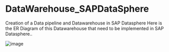 # DataWarehouse_SAPDataSphere
Creation of a Data pipeline and Datawarehouse in SAP Datasphere
Here is the ER Diagram of this Datawarehouse that need to be implemented in SAP Datasphere..

![image](https://github.com/user-attachments/assets/3b363ce0-ca99-49e5-a165-9ca09dea68fe)
